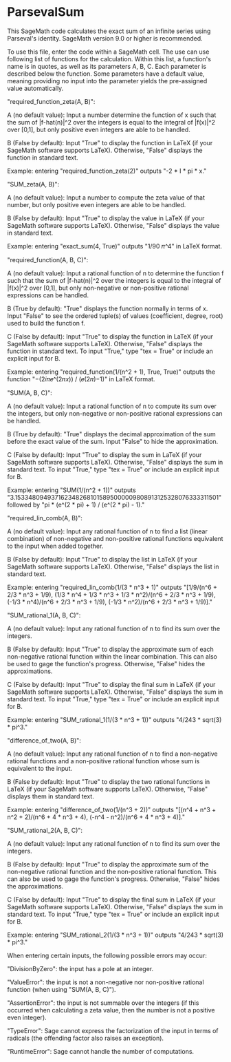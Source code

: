 # ParsevalSum


This SageMath code calculates the exact sum of an infinite series using Parseval's identity.  SageMath version 9.0 or higher is recommended.


To use this file, enter the code within a SageMath cell.  The use can use following list of functions for the calculation.  Within this list, a function's name is in quotes, as well as its parameters A, B, C.  Each parameter is described below the function.  Some parameters have a default value, meaning providing no input into the parameter yields the pre-assigned value automatically.


"required_function_zeta(A, B)":

A (no default value): Input a number determine the function of x such that the sum of |f-hat(n)|^2 over the integers is equal to the integral of |f(x)|^2 over [0,1], but only positive even integers are able to be handled.

B (False by default): Input "True" to display the function in LaTeX (if your SageMath software supports LaTeX).  Otherwise, "False" displays the function in standard text.


Example: entering "required_function_zeta(2)" outputs "-2 * I * pi * x."


"SUM_zeta(A, B)":

A (no default value): Input a number to compute the zeta value of that number, but only positive even integers are able to be handled.

B (False by default): Input "True" to display the value in LaTeX (if your SageMath software supports LaTeX).  Otherwise, "False" displays the value in standard text.


Example: entering "exact_sum(4, True)" outputs "1/90 𝜋^4" in LaTeX format.


"required_function(A, B, C)":

A (no default value): Input a rational function of n to determine the function f such that the sum of |f-hat(n)|^2 over the integers is equal to the integral of |f(x)|^2 over [0,1], but only non-negative or non-positive rational expressions can be handled.

B (True by default): "True" displays the function normally in terms of x.  Input "False" to see the ordered tuple(s) of values (coefficient, degree, root) used to build the function f.

C (False by default): Input "True" to display the function in LaTeX (if your SageMath software supports LaTeX).  Otherwise, "False" displays the function in standard text.  To input "True," type "tex = True" or include an explicit input for B.


Example: entering "required_function(1/(n^2 + 1), True, True)" outputs the function "−(2𝑖𝜋𝑒^(2𝜋𝑥)) / (𝑒(2𝜋)−1)" in LaTeX format.


"SUM(A, B, C)":

A (no default value): Input a rational function of n to compute its sum over the integers, but only non-negative or non-positive rational expressions can be handled.

B (True by default): "True" displays the decimal approximation of the sum before the exact value of the sum.  Input "False" to hide the approximation.

C (False by default): Input "True" to display the sum in LaTeX (if your SageMath software supports LaTeX).  Otherwise, "False" displays the sum in standard text.  To input "True," type "tex = True" or include an explicit input for B.


Example: entering "SUM(1/(n^2 + 1))" outputs "3.1533480949371623482681015895000009808913125328076333311501" followed by "pi * (e^(2 * pi) + 1) / (e^(2 * pi) - 1)."


"required_lin_comb(A, B)":

A (no default value): Input any rational function of n to find a list (linear combination) of non-negative and non-positive rational functions equivalent to the input when added together.

B (False by default): Input "True" to display the list in LaTeX (if your SageMath software supports LaTeX).  Otherwise, "False" displays the list in standard text.


Example: entering "required_lin_comb(1/(3 * n^3 + 1)" outputs "[1/9/(n^6 + 2/3 * n^3 + 1/9), (1/3 * n^4 + 1/3 * n^3 + 1/3 * n^2)/(n^6 + 2/3 * n^3 + 1/9),  (-1/3 * n^4)/(n^6 + 2/3 * n^3 + 1/9),  (-1/3 * n^2)/(n^6 + 2/3 * n^3 + 1/9)]."


"SUM_rational_1(A, B, C)":

A (no default value): Input any rational function of n to find its sum over the integers.

B (False by default): Input "True" to display the approximate sum of each non-negative rational function within the linear combination.  This can also be used to gage the function's progress.  Otherwise, "False" hides the approximations.

C (False by default): Input "True" to display the final sum in LaTeX (if your SageMath software supports LaTeX).  Otherwise, "False" displays the sum in standard text.  To input "True," type "tex = True" or include an explicit input for B.


Example: entering "SUM_rational_1(1/(3 * n^3 + 1))" outputs "4/243 * sqrt(3) * pi^3."


"difference_of_two(A, B)":

A (no default value): Input any rational function of n to find a non-negative rational functions and a non-positive rational function whose sum is equivalent to the input.

B (False by default): Input "True" to display the two rational functions in LaTeX (if your SageMath software supports LaTeX).  Otherwise, "False" displays them in standard text.


Example: entering "difference_of_two(1/(n^3 + 2))" outputs "[(n^4 + n^3 + n^2 + 2)/(n^6 + 4 * n^3 + 4), (-n^4 - n^2)/(n^6 + 4 * n^3 + 4)]."


"SUM_rational_2(A, B, C)":

A (no default value): Input any rational function of n to find its sum over the integers.

B (False by default): Input "True" to display the approximate sum of the non-negative rational function and the non-positive rational function.  This can also be used to gage the function's progress.  Otherwise, "False" hides the approximations.

C (False by default): Input "True" to display the final sum in LaTeX (if your SageMath software supports LaTeX).  Otherwise, "False" displays the sum in standard text.  To input "True," type "tex = True" or include an explicit input for B.


Example: entering "SUM_rational_2(1/(3 * n^3 + 1))" outputs "4/243 * sqrt(3) * pi^3."



When entering certain inputs, the following possible errors may occur:


"DivisionByZero": the input has a pole at an integer.

"ValueError": the input is not a non-negative nor non-positive rational function (when using "SUM(A, B, C)").

"AssertionError": the input is not summable over the integers (if this occurred when calculating a zeta value, then the number is not a positive even integer).

"TypeError": Sage cannot express the factorization of the input in terms of radicals (the offending factor also raises an exception).

"RuntimeError": Sage cannot handle the number of computations.
